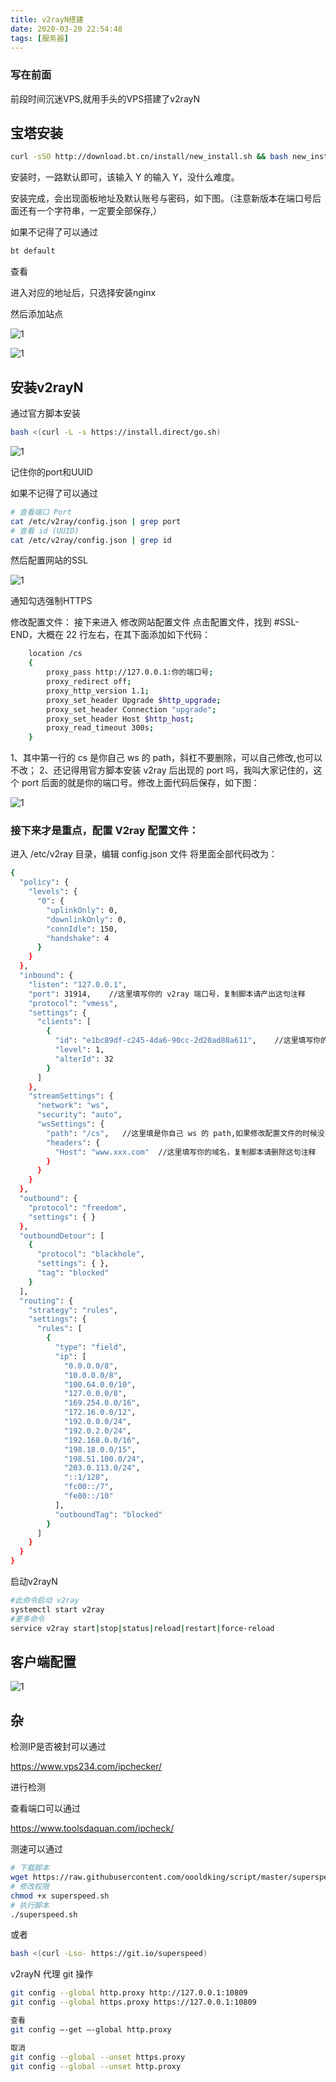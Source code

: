 ```yaml
---
title: v2rayN搭建
date: 2020-03-20 22:54:48
tags: [服务器]
---
```


### 写在前面

前段时间沉迷VPS,就用手头的VPS搭建了v2rayN

## 宝塔安装

```bash
curl -sSO http://download.bt.cn/install/new_install.sh && bash new_install.sh
```

安装时，一路默认即可，该输入 Y 的输入 Y，没什么难度。

安装完成，会出现面板地址及默认账号与密码，如下图。（注意新版本在端口号后面还有一个字符串，一定要全部保存,）

如果不记得了可以通过

```bash
bt default
```

查看

进入对应的地址后，只选择安装nginx

然后添加站点

![1](https://cdn.jsdelivr.net/gh/Hsueh-Xue/Hsueh-Xue.github.io@master/upload/v2rayN/1.png)

![1](https://cdn.jsdelivr.net/gh/Hsueh-Xue/Hsueh-Xue.github.io@master/upload/v2rayN/2.png)

## 安装v2rayN

通过官方脚本安装

```bash
bash <(curl -L -s https://install.direct/go.sh)
```

![1](https://cdn.jsdelivr.net/gh/Hsueh-Xue/Hsueh-Xue.github.io@master/upload/v2rayN/3.png)

记住你的port和UUID

如果不记得了可以通过

```bash
# 查看端口 Port
cat /etc/v2ray/config.json | grep port
# 查看 id (UUID)
cat /etc/v2ray/config.json | grep id
```

然后配置网站的SSL

![1](https://cdn.jsdelivr.net/gh/Hsueh-Xue/Hsueh-Xue.github.io@master/upload/v2rayN/4.png)

通知勾选强制HTTPS

修改配置文件：
接下来进入 修改网站配置文件 点击配置文件，找到 #SSL-END，大概在 22 行左右，在其下面添加如下代码：

```bash
    location /cs
    {
        proxy_pass http://127.0.0.1:你的端口号;
        proxy_redirect off;
        proxy_http_version 1.1;
        proxy_set_header Upgrade $http_upgrade;
        proxy_set_header Connection "upgrade";
        proxy_set_header Host $http_host;
        proxy_read_timeout 300s;
    }
```

1、其中第一行的 cs 是你自己 ws 的 path，斜杠不要删除，可以自己修改,也可以不改；
2、还记得用官方脚本安装 v2ray 后出现的 port 吗，我叫大家记住的，这个 port 后面的就是你的端口号。修改上面代码后保存，如下图：

![1](https://cdn.jsdelivr.net/gh/Hsueh-Xue/Hsueh-Xue.github.io@master/upload/v2rayN/5.png)

### 接下来才是重点，配置 V2ray 配置文件：
进入 /etc/v2ray 目录，编辑 config.json 文件 将里面全部代码改为：

```bash
{
  "policy": {
    "levels": {
      "0": {
        "uplinkOnly": 0,
        "downlinkOnly": 0,
        "connIdle": 150,
        "handshake": 4
      }
    }
  },
  "inbound": {
    "listen": "127.0.0.1",
    "port": 31914,    //这里填写你的 v2ray 端口号，复制脚本请产出这句注释
    "protocol": "vmess",
    "settings": {
      "clients": [
        {
          "id": "e1bc89df-c245-4da6-90cc-2d20ad80a611",    //这里填写你的 v2ray UUID，复制脚本请删除这句注释
          "level": 1,
          "alterId": 32
        }
      ]
    },
    "streamSettings": {
      "network": "ws",
      "security": "auto",
      "wsSettings": {
        "path": "/cs",   //这里填是你自己 ws 的 path,如果修改配置文件的时候没有修改过就不管，复制脚本请删除这句注释
        "headers": {
          "Host": "www.xxx.com"  //这里填写你的域名，复制脚本请删除这句注释
        }
      }
    }
  },
  "outbound": {
    "protocol": "freedom",
    "settings": { }
  },
  "outboundDetour": [
    {
      "protocol": "blackhole",
      "settings": { },
      "tag": "blocked"
    }
  ],
  "routing": {
    "strategy": "rules",
    "settings": {
      "rules": [
        {
          "type": "field",
          "ip": [
            "0.0.0.0/8",
            "10.0.0.0/8",
            "100.64.0.0/10",
            "127.0.0.0/8",
            "169.254.0.0/16",
            "172.16.0.0/12",
            "192.0.0.0/24",
            "192.0.2.0/24",
            "192.168.0.0/16",
            "198.18.0.0/15",
            "198.51.100.0/24",
            "203.0.113.0/24",
            "::1/128",
            "fc00::/7",
            "fe80::/10"
          ],
          "outboundTag": "blocked"
        }
      ]
    }
  }
}

```

启动v2rayN

```bash
#此命令启动 v2ray
systemctl start v2ray
#更多命令
service v2ray start|stop|status|reload|restart|force-reload
```

## 客户端配置

![1](https://cdn.jsdelivr.net/gh/Hsueh-Xue/Hsueh-Xue.github.io@master/upload/v2rayN/6.png)

## 杂

检测IP是否被封可以通过

https://www.vps234.com/ipchecker/

进行检测

查看端口可以通过

https://www.toolsdaquan.com/ipcheck/

测速可以通过

```bash
# 下载脚本
wget https://raw.githubusercontent.com/oooldking/script/master/superspeed.sh 
# 修改权限
chmod +x superspeed.sh
# 执行脚本
./superspeed.sh
```

或者

```bash
bash <(curl -Lso- https://git.io/superspeed)
```

v2rayN 代理 git 操作

```bash
git config --global http.proxy http://127.0.0.1:10809
git config --global https.proxy https://127.0.0.1:10809

查看
git config –-get –-global http.proxy

取消
git config --global --unset https.proxy
git config --global --unset http.proxy 
```
